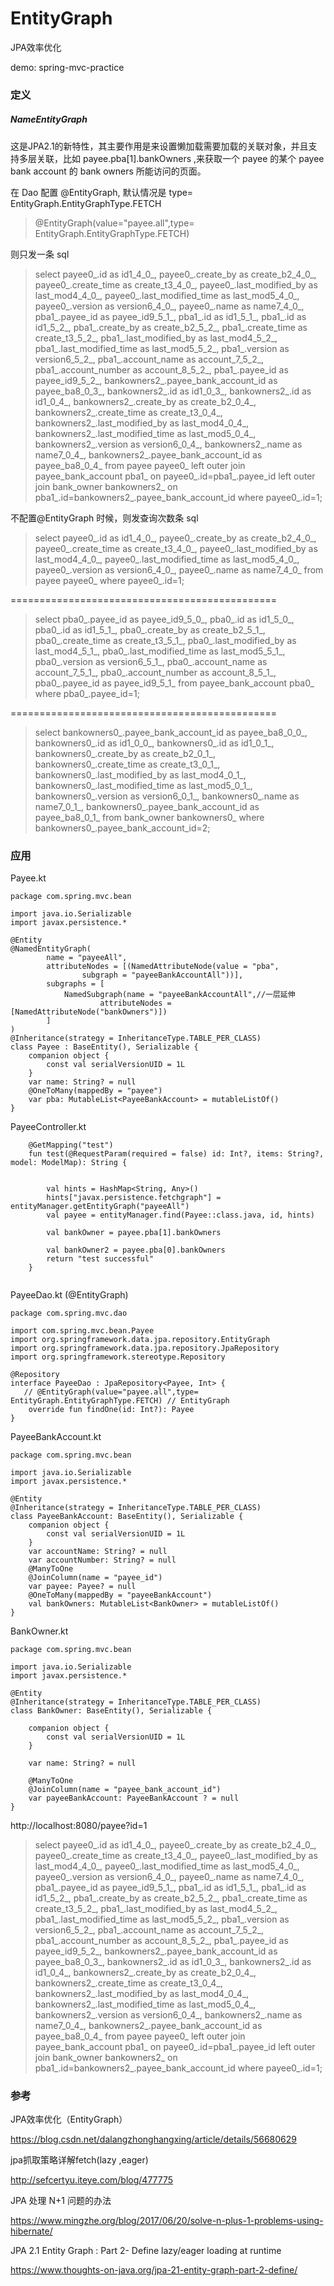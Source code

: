 # EntityGraph 

JPA效率优化

demo: spring-mvc-practice

### 定义


##### NameEntityGraph

这是JPA2.1的新特性，其主要作用是来设置懒加载需要加载的关联对象，并且支持多层关联，比如 payee.pba[1].bankOwners ,来获取一个 payee 的某个 payee bank account 的 bank owners 所能访问的页面。


在 Dao 配置 @EntityGraph,  默认情况是 type= EntityGraph.EntityGraphType.FETCH

> @EntityGraph(value="payee.all",type= EntityGraph.EntityGraphType.FETCH)


则只发一条 sql


> select payee0_.id as id1_4_0_, payee0_.create_by as create_b2_4_0_, payee0_.create_time as create_t3_4_0_, payee0_.last_modified_by as last_mod4_4_0_, payee0_.last_modified_time as last_mod5_4_0_, payee0_.version as version6_4_0_, payee0_.name as name7_4_0_, pba1_.payee_id as payee_id9_5_1_, pba1_.id as id1_5_1_, pba1_.id as id1_5_2_, pba1_.create_by as create_b2_5_2_, pba1_.create_time as create_t3_5_2_, pba1_.last_modified_by as last_mod4_5_2_, pba1_.last_modified_time as last_mod5_5_2_, pba1_.version as version6_5_2_, pba1_.account_name as account_7_5_2_, pba1_.account_number as account_8_5_2_, pba1_.payee_id as payee_id9_5_2_, bankowners2_.payee_bank_account_id as payee_ba8_0_3_, bankowners2_.id as id1_0_3_, bankowners2_.id as id1_0_4_, bankowners2_.create_by as create_b2_0_4_, bankowners2_.create_time as create_t3_0_4_, bankowners2_.last_modified_by as last_mod4_0_4_, bankowners2_.last_modified_time as last_mod5_0_4_, bankowners2_.version as version6_0_4_, bankowners2_.name as name7_0_4_, bankowners2_.payee_bank_account_id as payee_ba8_0_4_ from payee payee0_ left outer join payee_bank_account pba1_ on payee0_.id=pba1_.payee_id left outer join bank_owner bankowners2_ on pba1_.id=bankowners2_.payee_bank_account_id where payee0_.id=1;


不配置@EntityGraph 时候，则发查询次数条 sql

> select payee0_.id as id1_4_0_, payee0_.create_by as create_b2_4_0_, payee0_.create_time as create_t3_4_0_, payee0_.last_modified_by as last_mod4_4_0_, payee0_.last_modified_time as last_mod5_4_0_, payee0_.version as version6_4_0_, payee0_.name as name7_4_0_ from payee payee0_ where payee0_.id=1;

==============================================

>  select pba0_.payee_id as payee_id9_5_0_, pba0_.id as id1_5_0_, pba0_.id as id1_5_1_, pba0_.create_by as create_b2_5_1_, pba0_.create_time as create_t3_5_1_, pba0_.last_modified_by as last_mod4_5_1_, pba0_.last_modified_time as last_mod5_5_1_, pba0_.version as version6_5_1_, pba0_.account_name as account_7_5_1_, pba0_.account_number as account_8_5_1_, pba0_.payee_id as payee_id9_5_1_ from payee_bank_account pba0_ where pba0_.payee_id=1;

==============================================
 
> select bankowners0_.payee_bank_account_id as payee_ba8_0_0_, bankowners0_.id as id1_0_0_, bankowners0_.id as id1_0_1_, bankowners0_.create_by as create_b2_0_1_, bankowners0_.create_time as create_t3_0_1_, bankowners0_.last_modified_by as last_mod4_0_1_, bankowners0_.last_modified_time as last_mod5_0_1_, bankowners0_.version as version6_0_1_, bankowners0_.name as name7_0_1_, bankowners0_.payee_bank_account_id as payee_ba8_0_1_ from bank_owner bankowners0_ where bankowners0_.payee_bank_account_id=2;



### 应用


Payee.kt
```aidl
package com.spring.mvc.bean

import java.io.Serializable
import javax.persistence.*

@Entity
@NamedEntityGraph(
        name = "payeeAll",
        attributeNodes = [(NamedAttributeNode(value = "pba",
                subgraph = "payeeBankAccountAll"))],
        subgraphs = [
            NamedSubgraph(name = "payeeBankAccountAll",//一层延伸
                    attributeNodes = [NamedAttributeNode("bankOwners")])
        ]
)
@Inheritance(strategy = InheritanceType.TABLE_PER_CLASS)
class Payee : BaseEntity(), Serializable {
    companion object {
        const val serialVersionUID = 1L
    }
    var name: String? = null
    @OneToMany(mappedBy = "payee")
    var pba: MutableList<PayeeBankAccount> = mutableListOf()
}
```



PayeeController.kt
```aidl
    @GetMapping("test")
    fun test(@RequestParam(required = false) id: Int?, items: String?, model: ModelMap): String {
        
        
        val hints = HashMap<String, Any>()
        hints["javax.persistence.fetchgraph"] = entityManager.getEntityGraph("payeeAll")
        val payee = entityManager.find(Payee::class.java, id, hints)

        val bankOwner = payee.pba[1].bankOwners

        val bankOwner2 = payee.pba[0].bankOwners
        return "test successful"
    }
        
```


PayeeDao.kt  (@EntityGraph)
```aidl
package com.spring.mvc.dao

import com.spring.mvc.bean.Payee
import org.springframework.data.jpa.repository.EntityGraph
import org.springframework.data.jpa.repository.JpaRepository
import org.springframework.stereotype.Repository

@Repository
interface PayeeDao : JpaRepository<Payee, Int> {
   // @EntityGraph(value="payee.all",type= EntityGraph.EntityGraphType.FETCH) // EntityGraph 
    override fun findOne(id: Int?): Payee
}
```


PayeeBankAccount.kt
```aidl
package com.spring.mvc.bean

import java.io.Serializable
import javax.persistence.*

@Entity
@Inheritance(strategy = InheritanceType.TABLE_PER_CLASS)
class PayeeBankAccount: BaseEntity(), Serializable {
    companion object {
        const val serialVersionUID = 1L
    }
    var accountName: String? = null
    var accountNumber: String? = null
    @ManyToOne
    @JoinColumn(name = "payee_id")
    var payee: Payee? = null
    @OneToMany(mappedBy = "payeeBankAccount")
    val bankOwners: MutableList<BankOwner> = mutableListOf()
}
```

BankOwner.kt
```aidl
package com.spring.mvc.bean

import java.io.Serializable
import javax.persistence.*

@Entity
@Inheritance(strategy = InheritanceType.TABLE_PER_CLASS)
class BankOwner: BaseEntity(), Serializable {

    companion object {
        const val serialVersionUID = 1L
    }

    var name: String? = null

    @ManyToOne
    @JoinColumn(name = "payee_bank_account_id")
    var payeeBankAccount: PayeeBankAccount ? = null
}
```


http://localhost:8080/payee?id=1


> select payee0_.id as id1_4_0_, payee0_.create_by as create_b2_4_0_, payee0_.create_time as create_t3_4_0_, payee0_.last_modified_by as last_mod4_4_0_, payee0_.last_modified_time as last_mod5_4_0_, payee0_.version as version6_4_0_, payee0_.name as name7_4_0_, pba1_.payee_id as payee_id9_5_1_, pba1_.id as id1_5_1_, pba1_.id as id1_5_2_, pba1_.create_by as create_b2_5_2_, pba1_.create_time as create_t3_5_2_, pba1_.last_modified_by as last_mod4_5_2_, pba1_.last_modified_time as last_mod5_5_2_, pba1_.version as version6_5_2_, pba1_.account_name as account_7_5_2_, pba1_.account_number as account_8_5_2_, pba1_.payee_id as payee_id9_5_2_, bankowners2_.payee_bank_account_id as payee_ba8_0_3_, bankowners2_.id as id1_0_3_, bankowners2_.id as id1_0_4_, bankowners2_.create_by as create_b2_0_4_, bankowners2_.create_time as create_t3_0_4_, bankowners2_.last_modified_by as last_mod4_0_4_, bankowners2_.last_modified_time as last_mod5_0_4_, bankowners2_.version as version6_0_4_, bankowners2_.name as name7_0_4_, bankowners2_.payee_bank_account_id as payee_ba8_0_4_ from payee payee0_ left outer join payee_bank_account pba1_ on payee0_.id=pba1_.payee_id left outer join bank_owner bankowners2_ on pba1_.id=bankowners2_.payee_bank_account_id where payee0_.id=1;




### 参考

JPA效率优化（EntityGraph）

https://blog.csdn.net/dalangzhonghangxing/article/details/56680629

jpa抓取策略详解fetch(lazy ,eager)

http://sefcertyu.iteye.com/blog/477775

JPA 处理 N+1 问题的办法

https://www.mingzhe.org/blog/2017/06/20/solve-n-plus-1-problems-using-hibernate/

JPA 2.1 Entity Graph : Part 2- Define lazy/eager loading at runtime

https://www.thoughts-on-java.org/jpa-21-entity-graph-part-2-define/